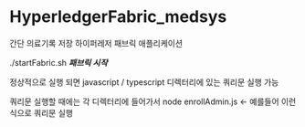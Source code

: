 # HyperledgerFabric_medsys
간단 의료기록 저장 하이퍼레저 패브릭 애플리케이션

./startFabric.sh
***패브릭 시작***

정상적으로 실행 되면
javascript / typescript 디렉터리에 있는 쿼리문 실행 가능

쿼리문 실행할 때에는 각 디렉터리에 들어가서 node enrollAdmin.js <- 예를들어 이런 식으로 쿼리문 실행
